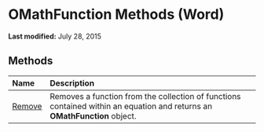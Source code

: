 
# OMathFunction Methods (Word)

 **Last modified:** July 28, 2015


## Methods



|**Name**|**Description**|
|:-----|:-----|
| [Remove](5c706b8d-39c1-c6c4-a5f5-e942d55a3a27.md)|Removes a function from the collection of functions contained within an equation and returns an  **OMathFunction** object.|
